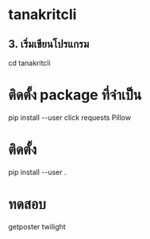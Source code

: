 # tanakritcli
## 3. เริ่มเขียนโปรแกรม 
cd tanakritcli
# ติดตั้ง package ที่จำเป็น
 pip install --user click requests Pillow
# ติดตั้ง
pip install --user .
# ทดสอบ
getposter twilight
